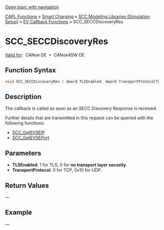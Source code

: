 [Open topic with navigation](../../../../../CANoeDEFamily.htm#Topics/CAPLFunctions/SmartCharging/Callbacks/CAPLfunctionSCCSECCDiscoveryRes.md)

[CAPL Functions](../../CAPLfunctions.md) » [Smart Charging](../CAPLFunctionsSmartChargingOverview.md) » [SCC Modeling Libraries (Simulation Setup)](../CAPLFunctionsSmartChargingOverview.md#BMNodeayerDLL) » [EV Callback Functions](../CAPLFunctionsSmartChargingOverview.md#CallbackEV) » SCC_SECCDiscoveryRes

# SCC_SECCDiscoveryRes

[Valid for](../../../Shared/FeatureAvailability.md):  CANoe DE  •  CANoe4SW DE

## Function Syntax

```c
void SCC_SECCDiscoveryRes ( dword TLSEnabled, dword TransportProtocolType )
```

## Description

The callback is called as soon as an SECC Discovery Response is received.

Further details that are transmitted in this request can be queried with the following functions:

- [SCC_GetEVSEIP](../Functions/CAPLfunctionSCCGetEVSEIP.md)
- [SCC_GetEVSEPort](../Functions/CAPLfunctionSCCGetEVSEPort.md)

## Parameters

- **TLSEnabled**: 1 for TLS, 0 for **no transport layer security**.
- **TransportProtocol**: 0 for TCP, 0x10 for UDP.

## Return Values

—

## Example

—
